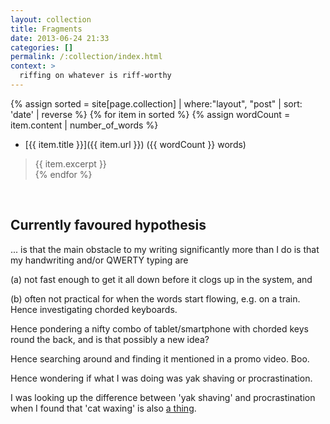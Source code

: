 ```yaml
---
layout: collection
title: Fragments
date: 2013-06-24 21:33
categories: []
permalink: /:collection/index.html
context: >
  riffing on whatever is riff-worthy
---
```


{% assign sorted = site[page.collection] | where:"layout", "post" | sort: 'date' | reverse %}
{% for item in sorted %}
  {% assign wordCount = item.content | number_of_words %}
* [{{ item.title }}]({{ item.url }}) ({{ wordCount }} words)
> {{ item.excerpt }}  
{% endfor %}

<br>

## Currently favoured hypothesis

... is that the main obstacle to my writing significantly more than I do is that my handwriting and/or QWERTY typing are

(a) not fast enough to get it all down before it clogs up in the system, and

(b) often not practical for when the words start flowing, e.g. on a train.
Hence investigating chorded keyboards.

Hence pondering a nifty combo of tablet/smartphone with chorded keys round the back, and is that possibly a new idea?

Hence searching around and finding it mentioned in a promo video. Boo.

Hence wondering if what I was doing was yak shaving or procrastination.

I was looking up the difference between 'yak shaving' and procrastination when I found that 'cat waxing' is also [a thing](https://johnpmurphy.net/2013/07/08/yak-shaving-vs-cat-waxing-a-difference-of-vital-importance/).
